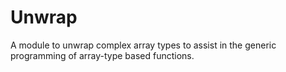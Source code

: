 # Unwrap

A module to unwrap complex array types to assist in the generic programming of array-type based functions.
